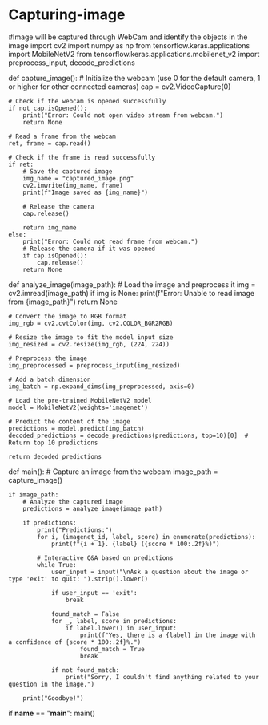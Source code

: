 # Capturing-image
#Image will be captured through WebCam and identify the objects in the image
import cv2
import numpy as np
from tensorflow.keras.applications import MobileNetV2
from tensorflow.keras.applications.mobilenet_v2 import preprocess_input, decode_predictions

def capture_image():
    # Initialize the webcam (use 0 for the default camera, 1 or higher for other connected cameras)
    cap = cv2.VideoCapture(0)

    # Check if the webcam is opened successfully
    if not cap.isOpened():
        print("Error: Could not open video stream from webcam.")
        return None

    # Read a frame from the webcam
    ret, frame = cap.read()

    # Check if the frame is read successfully
    if ret:
        # Save the captured image
        img_name = "captured_image.png"
        cv2.imwrite(img_name, frame)
        print(f"Image saved as {img_name}")

        # Release the camera
        cap.release()

        return img_name
    else:
        print("Error: Could not read frame from webcam.")
        # Release the camera if it was opened
        if cap.isOpened():
            cap.release()
        return None

def analyze_image(image_path):
    # Load the image and preprocess it
    img = cv2.imread(image_path)
    if img is None:
        print(f"Error: Unable to read image from {image_path}")
        return None

    # Convert the image to RGB format
    img_rgb = cv2.cvtColor(img, cv2.COLOR_BGR2RGB)

    # Resize the image to fit the model input size
    img_resized = cv2.resize(img_rgb, (224, 224))

    # Preprocess the image
    img_preprocessed = preprocess_input(img_resized)

    # Add a batch dimension
    img_batch = np.expand_dims(img_preprocessed, axis=0)

    # Load the pre-trained MobileNetV2 model
    model = MobileNetV2(weights='imagenet')

    # Predict the content of the image
    predictions = model.predict(img_batch)
    decoded_predictions = decode_predictions(predictions, top=10)[0]  # Return top 10 predictions

    return decoded_predictions


def main():
    # Capture an image from the webcam
    image_path = capture_image()

    if image_path:
        # Analyze the captured image
        predictions = analyze_image(image_path)

        if predictions:
            print("Predictions:")
            for i, (imagenet_id, label, score) in enumerate(predictions):
                print(f"{i + 1}. {label} ({score * 100:.2f}%)")

            # Interactive Q&A based on predictions
            while True:
                user_input = input("\nAsk a question about the image or type 'exit' to quit: ").strip().lower()

                if user_input == 'exit':
                    break

                found_match = False
                for _, label, score in predictions:
                    if label.lower() in user_input:
                        print(f"Yes, there is a {label} in the image with a confidence of {score * 100:.2f}%.")
                        found_match = True
                        break

                if not found_match:
                    print("Sorry, I couldn't find anything related to your question in the image.")

        print("Goodbye!")

if __name__ == "__main__":
    main()
